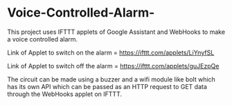 # Voice-Controlled-Alarm-
This project uses IFTTT applets of Google Assistant and WebHooks to make a voice controlled alarm.

Link of Applet to switch on the alarm = https://ifttt.com/applets/LiYnyfSL

Link of Applet to switch off the alarm = https://ifttt.com/applets/guJEzpQe

The circuit can be made using a buzzer and a wifi module like bolt which has its own API which can be passed as an HTTP request to GET data through the WebHooks applet on IFTTT.

